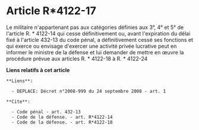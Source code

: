 # Article R*4122-17

Le militaire n'appartenant pas aux catégories définies aux 3°, 4° et 5° de l'article R. * 4122-14 qui cesse définitivement
ou, avant l'expiration du délai fixé à l'article 432-13 du code pénal, a définitivement cessé ses fonctions et qui exerce ou
envisage d'exercer une activité privée lucrative peut en informer le ministre de la défense et lui demander de mettre en
œuvre la procédure prévue aux articles R. * 4122-18 à R. * 4122-24

**Liens relatifs à cet article**

	**Liens**:

	  - DEPLACE: Décret n°2008-999 du 24 septembre 2008 - art. 1

	**Cite**:

	  - Code pénal - art. 432-13
	  - Code de la défense. - art. R*4122-14
	  - Code de la défense. - art. R*4122-18

